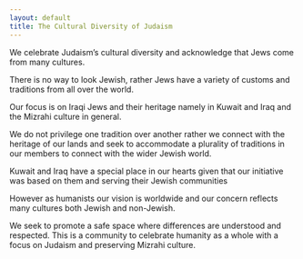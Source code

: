 ```yaml
---
layout: default
title: The Cultural Diversity of Judaism
---
```


We celebrate Judaism’s cultural diversity and acknowledge that Jews come from many cultures.

There is no way to look Jewish, rather Jews have a variety of customs and traditions from all over the world.

Our focus is on Iraqi Jews and their heritage namely in Kuwait and Iraq and the Mizrahi culture in general. 

We do not privilege one tradition over another rather we connect with the heritage of our lands and seek to accommodate a plurality of traditions in our members to connect with the wider Jewish world.

Kuwait and Iraq have a special place in our hearts given that our initiative was based on them and serving their Jewish communities

However as humanists our vision is worldwide and our concern reflects many cultures both Jewish and non-Jewish.

We seek to promote a safe space where differences are understood and respected. This is a community to celebrate humanity as a whole with a focus on Judaism and preserving Mizrahi culture. 